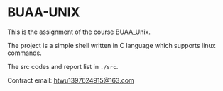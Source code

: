 # BUAA-UNIX

This is the assignment of the course BUAA_Unix.

The project is a simple shell written in C language which supports linux commands.

The src codes and report list in `./src`.

Contract email: htwu1397624915@163.com
